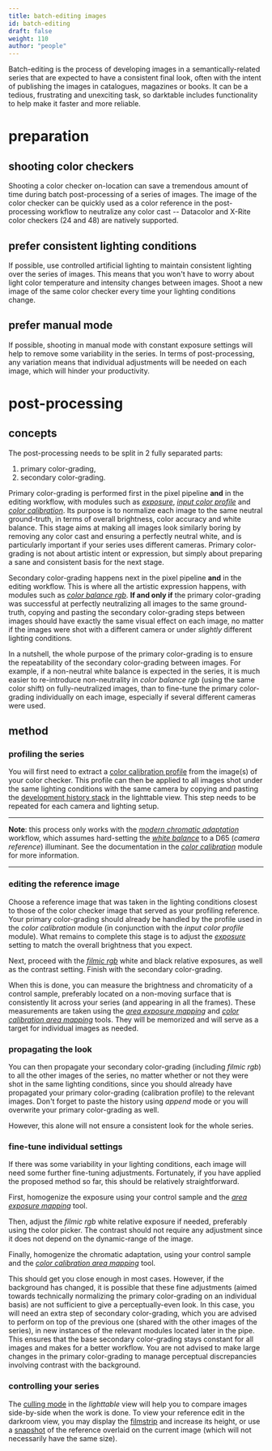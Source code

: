 ```yaml
---
title: batch-editing images
id: batch-editing
draft: false
weight: 110
author: "people"
---
```


Batch-editing is the process of developing images in a semantically-related series that are expected to have a consistent final look, often with the intent of publishing the images in catalogues, magazines or books. It can be a tedious, frustrating and unexciting task, so darktable includes functionality to help make it faster and more reliable.

# preparation

## shooting color checkers

Shooting a color checker on-location can save a tremendous amount of time during batch post-processing of a series of images. The image of the color checker can be quickly used as a color reference in the post-processing workflow to neutralize any color cast -- Datacolor and X-Rite color checkers (24 and 48) are natively supported.

## prefer consistent lighting conditions

If possible, use controlled artificial lighting to maintain consistent lighting over the series of images. This means that you won't have to worry about light color temperature and intensity changes between images. Shoot a new image of the same color checker every time your lighting conditions change.

## prefer manual mode

If possible, shooting in manual mode with constant exposure settings will help to remove some variability in the series. In terms of post-processing, any variation means that individual adjustments will be needed on each image, which will hinder your productivity.

# post-processing

## concepts

The post-processing needs to be split in 2 fully separated parts:

1. primary color-grading,
2. secondary color-grading.

Primary color-grading is performed first in the pixel pipeline **and** in the editing workflow, with modules such as [_exposure_](../module-reference/processing-modules/exposure.md), [_input color profile_](../module-reference/processing-modules/input-color-profile.md) and [_color calibration_](../module-reference/processing-modules/color-calibration.md). Its purpose is to normalize each image to the same neutral ground-truth, in terms of overall brightness, color accuracy and white balance. This stage aims at making all images look similarly boring by removing any color cast and ensuring a perfectly neutral white, and is particularly important if your series uses different cameras. Primary color-grading is not about artistic intent or expression, but simply about preparing a sane and consistent basis for the next stage.

Secondary color-grading happens next in the pixel pipeline **and** in the editing workflow. This is where all the artistic expression happens, with modules such as [_color balance rgb_](../module-reference/processing-modules/color-balance-rgb.md). **If and only if** the primary color-grading was successful at perfectly neutralizing all images to the same ground-truth, copying and pasting the secondary color-grading steps between images should have exactly the same visual effect on each image, no matter if the images were shot with a different camera or under _slightly_ different lighting conditions.

In a nutshell, the whole purpose of the primary color-grading is to ensure the repeatability of the secondary color-grading between images. For example, if a non-neutral white balance is expected in the series, it is much easier to re-introduce non-neutrality in _color balance rgb_ (using the same color shift) on fully-neutralized images, than to fine-tune the primary color-grading individually on each image, especially if several different cameras were used.

## method

### profiling the series

You will first need to extract a [color calibration profile](../module-reference/processing-modules/color-calibration.md#extracting-settings-using-a-color-checker) from the image(s) of your color checker. This profile can then be applied to all images shot under the same lighting conditions with the same camera by copying and pasting the [development history stack](../module-reference/utility-modules/lighttable/history-stack.md) in the lighttable view. This step needs to be repeated for each camera and lighting setup.

---

**Note**: this process only works with the [_modern chromatic adaptation_](../preferences-settings/processing.md#image-processing) workflow, which assumes hard-setting the [_white balance_](../module-reference/processing-modules/white-balance.md) to a D65 (_camera reference_) illuminant. See the documentation in the [_color calibration_](../module-reference/processing-modules/color-calibration.md#white-balance-in-the-chromatic-adaptation-transformation-cat-tab) module for more information.

---

### editing the reference image

Choose a reference image that was taken in the lighting conditions closest to those of the color checker image that served as your profiling reference. Your primary color-grading should already be handled by the profile used in the _color calibration_ module (in conjunction with the _input color profile_ module). What remains to complete this stage is to adjust the [_exposure_](../module-reference/processing-modules/exposure.md) setting to match the overall brightness that you expect.

Next, proceed with the [_filmic rgb_](../module-reference/processing-modules/filmic-rgb.md#scene) white and black relative exposures, as well as the contrast setting. Finish with the secondary color-grading.

When this is done, you can measure the brightness and chromaticity of a control sample, preferably located on a non-moving surface that is consistently lit across your series (and appearing in all the frames). These measurements are taken using the [_area exposure mapping_](../module-reference/processing-modules/exposure.md#area-exposure-mapping) and [_color calibration area mapping_](../module-reference/processing-modules/color-calibration.md#area-color-mapping) tools. They will be memorized and will serve as a target for individual images as needed.

### propagating the look

You can then propagate your secondary color-grading (including _filmic rgb_) to all the other images of the series, no matter whether or not they were shot in the same lighting conditions, since you should already have propagated your primary color-grading (calibration profile) to the relevant images. Don't forget to paste the history using _append_ mode or you will overwrite your primary color-grading as well.

However, this alone will not ensure a consistent look for the whole series.

### fine-tune individual settings

If there was some variability in your lighting conditions, each image will need some further fine-tuning adjustments. Fortunately, if you have applied the proposed method so far, this should be relatively straightforward.

First, homogenize the exposure using your control sample and the [_area exposure mapping_](../module-reference/processing-modules/exposure.md#area-exposure-mapping) tool.

Then, adjust the _filmic rgb_ white relative exposure if needed, preferably using the color picker. The contrast should not require any adjustment since it does not depend on the dynamic-range of the image.

Finally, homogenize the chromatic adaptation, using your control sample and the [_color calibration area mapping_](../module-reference/processing-modules/color-calibration.md#area-color-mapping) tool.

This should get you close enough in most cases. However, if the background has changed, it is possible that these fine adjustments (aimed towards technically normalizing the primary color-grading on an individual basis) are not sufficient to give a perceptually-even look. In this case, you will need an extra step of secondary color-grading, which you are advised to perform on top of the previous one (shared with the other images of the series), in new instances of the relevant modules located later in the pipe. This ensures that the base secondary color-grading stays constant for all images and makes for a better workflow. You are not advised to make large changes in the primary color-grading to manage perceptual discrepancies involving contrast with the background.

### controlling your series

The [culling mode](../lighttable/lighttable-modes/culling.md) in the _lighttable_ view will help you to compare images side-by-side when the work is done. To view your reference edit in the darkroom view, you may display the [filmstrip](../module-reference/utility-modules/shared/filmstrip.md) and increase its height, or use a [snapshot](../module-reference/utility-modules/darkroom/snapshots.md) of the reference overlaid on the current image (which will not necessarily have the same size).
